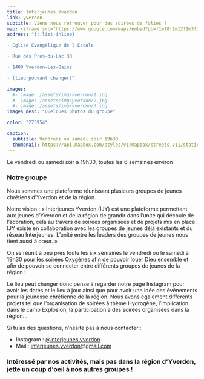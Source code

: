 ```yaml
---
title: Interjeunes Yverdon
link: yverdon
subtitle: Viens nous retrouver pour des soirées de folies !
map: <iframe src="https://www.google.com/maps/embed?pb=!1m18!1m12!1m3!1d682.9175289165588!2d6.632495729229771!3d46.7911042986962!2m3!1f0!2f0!3f0!3m2!1i1024!2i768!4f13.1!3m3!1m2!1s0x478dc581ab0e01a5%3A0xfacf10ff870a5491!2sRue%20des%20Pr%C3%A9s-du-Lac%2030%2C%201400%20Yverdon-les-Bains!5e0!3m2!1sen!2sch!4v1629984594495!5m2!1sen!2sch" width="100%" height="250" style="border:0;" allowfullscreen="" loading="lazy"></iframe>
address: "{:.list-inline}

- Eglise Evangélique de l'Escale

- Rue des Prés-du-Lac 30

- 1400 Yverdon-Les-Bains

- (lieu pouvant changer)"

images:
  #- image: /assets/img/yverdon/1.jpg
  #- image: /assets/img/yverdon/2.jpg
  #- image: /assets/img/yverdon/3.jpg
images_desc: "Quelques photos du groupe"

color: "275954"

caption:
  subtitle: Vendredi ou samedi soir 19h30
  thumbnail: https://api.mapbox.com/styles/v1/mapbox/streets-v11/static/pin-l+275954(6.6325,46.7911043)/6.6325,46.7911,9,0/300x200@2x?access_token=pk.eyJ1Ijoidnd2dyIsImEiOiJja284dnNrNzYxamduMnhteTlqajV5Z2cxIn0.Q3rPhwNzrpLEN6oQcwi17A
---
```

Le vendredi ou samedi soir à 19h30, toutes les 6 semaines environ

### Notre groupe

Nous sommes une plateforme réunissant plusieurs groupes de jeunes chrétiens d’Yverdon et de la région.

Notre vision&nbsp;: «&nbsp;Interjeunes Yverdon (IJY) est une plateforme permettant aux jeunes d’Yverdon et de la région de grandir dans l’unité qui découle de l’adoration, cela au travers de soirées organisées et de projets mis en place.
IJY existe en collaboration avec les groupes de jeunes déjà existants et du réseau Interjeunes. L’unité entre les leaders des groupes de jeunes nous tient aussi à cœur.&nbsp;» 

On se réunit à peu près toute les six semaines le vendredi ou le samedi à 19h30 pour les soirées Oxygènes afin de pouvoir louer Dieu ensemble et afin de pouvoir se connecter entre différents groupes de jeunes de la région&nbsp;!

Le lieu peut changer donc pense à regarder notre page Instagram pour avoir les dates et le lieu à jour ainsi que pour avoir une idée des événements pour la jeunesse chrétienne de la région. Nous avons également différents projets tel que l’organisation de soirées à thème Hydrogène, l’implication dans le camp Explosion, la participation à des soirées organisées dans la région…

Si tu as des questions, n’hésite pas à nous contacter&nbsp;: 
- Instagram&nbsp;: [@interjeunes.yverdon](https://www.instagram.com/interjeunes.yverdon/)
- Mail&nbsp;: [interjeunes.yverdon@gmail.com](mailto:interjeunes.yverdon@gmail.com)


### Intéressé par nos activités, mais pas dans la région d'Yverdon, jette un coup d'oeil à nos autres groupes !
